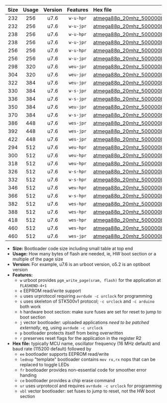 |Size|Usage|Version|Features|Hex file|
|:-:|:-:|:-:|:-:|:--|
|232|256|u7.6|`w-u-hpr`|[atmega88p_20mhz_500000bps_ur.hex](https://raw.githubusercontent.com/stefanrueger/urboot/main/bootloaders/atmega88p/fcpu_20mhz/500000_bps/atmega88p_20mhz_500000bps_ur.hex)|
|232|256|u7.6|`w-u-jpr`|[atmega88p_20mhz_500000bps_ur_vbl.hex](https://raw.githubusercontent.com/stefanrueger/urboot/main/bootloaders/atmega88p/fcpu_20mhz/500000_bps/atmega88p_20mhz_500000bps_ur_vbl.hex)|
|238|256|u7.6|`w-u-hpr`|[atmega88p_20mhz_500000bps_lednop_ur.hex](https://raw.githubusercontent.com/stefanrueger/urboot/main/bootloaders/atmega88p/fcpu_20mhz/500000_bps/atmega88p_20mhz_500000bps_lednop_ur.hex)|
|238|256|u7.6|`w-u-jpr`|[atmega88p_20mhz_500000bps_lednop_ur_vbl.hex](https://raw.githubusercontent.com/stefanrueger/urboot/main/bootloaders/atmega88p/fcpu_20mhz/500000_bps/atmega88p_20mhz_500000bps_lednop_ur_vbl.hex)|
|256|256|u7.6|`w-u-hpr`|[atmega88p_20mhz_500000bps_lednop_fr_ur.hex](https://raw.githubusercontent.com/stefanrueger/urboot/main/bootloaders/atmega88p/fcpu_20mhz/500000_bps/atmega88p_20mhz_500000bps_lednop_fr_ur.hex)|
|256|256|u7.6|`w-u-jpr`|[atmega88p_20mhz_500000bps_lednop_fr_ur_vbl.hex](https://raw.githubusercontent.com/stefanrueger/urboot/main/bootloaders/atmega88p/fcpu_20mhz/500000_bps/atmega88p_20mhz_500000bps_lednop_fr_ur_vbl.hex)|
|298|320|u7.6|`weu-jpr`|[atmega88p_20mhz_500000bps_ee_ur_vbl.hex](https://raw.githubusercontent.com/stefanrueger/urboot/main/bootloaders/atmega88p/fcpu_20mhz/500000_bps/atmega88p_20mhz_500000bps_ee_ur_vbl.hex)|
|304|320|u7.6|`weu-jpr`|[atmega88p_20mhz_500000bps_ee_lednop_ur_vbl.hex](https://raw.githubusercontent.com/stefanrueger/urboot/main/bootloaders/atmega88p/fcpu_20mhz/500000_bps/atmega88p_20mhz_500000bps_ee_lednop_ur_vbl.hex)|
|322|384|u7.6|`weu-jpr`|[atmega88p_20mhz_500000bps_ee_lednop_fr_ur_vbl.hex](https://raw.githubusercontent.com/stefanrueger/urboot/main/bootloaders/atmega88p/fcpu_20mhz/500000_bps/atmega88p_20mhz_500000bps_ee_lednop_fr_ur_vbl.hex)|
|330|384|u7.6|`w-s-jpr`|[atmega88p_20mhz_500000bps_vbl.hex](https://raw.githubusercontent.com/stefanrueger/urboot/main/bootloaders/atmega88p/fcpu_20mhz/500000_bps/atmega88p_20mhz_500000bps_vbl.hex)|
|336|384|u7.6|`w-s-jpr`|[atmega88p_20mhz_500000bps_lednop_vbl.hex](https://raw.githubusercontent.com/stefanrueger/urboot/main/bootloaders/atmega88p/fcpu_20mhz/500000_bps/atmega88p_20mhz_500000bps_lednop_vbl.hex)|
|350|384|u7.6|`weu-jpr`|[atmega88p_20mhz_500000bps_ee_lednop_fr_ce_ur_vbl.hex](https://raw.githubusercontent.com/stefanrueger/urboot/main/bootloaders/atmega88p/fcpu_20mhz/500000_bps/atmega88p_20mhz_500000bps_ee_lednop_fr_ce_ur_vbl.hex)|
|370|384|u7.6|`w-s-jpr`|[atmega88p_20mhz_500000bps_lednop_fr_vbl.hex](https://raw.githubusercontent.com/stefanrueger/urboot/main/bootloaders/atmega88p/fcpu_20mhz/500000_bps/atmega88p_20mhz_500000bps_lednop_fr_vbl.hex)|
|386|448|u7.6|`wes-jpr`|[atmega88p_20mhz_500000bps_ee_vbl.hex](https://raw.githubusercontent.com/stefanrueger/urboot/main/bootloaders/atmega88p/fcpu_20mhz/500000_bps/atmega88p_20mhz_500000bps_ee_vbl.hex)|
|392|448|u7.6|`wes-jpr`|[atmega88p_20mhz_500000bps_ee_lednop_vbl.hex](https://raw.githubusercontent.com/stefanrueger/urboot/main/bootloaders/atmega88p/fcpu_20mhz/500000_bps/atmega88p_20mhz_500000bps_ee_lednop_vbl.hex)|
|422|448|u7.6|`wes-jpr`|[atmega88p_20mhz_500000bps_ee_lednop_fr_vbl.hex](https://raw.githubusercontent.com/stefanrueger/urboot/main/bootloaders/atmega88p/fcpu_20mhz/500000_bps/atmega88p_20mhz_500000bps_ee_lednop_fr_vbl.hex)|
|294|512|u7.6|`weu-hpr`|[atmega88p_20mhz_500000bps_ee_ur.hex](https://raw.githubusercontent.com/stefanrueger/urboot/main/bootloaders/atmega88p/fcpu_20mhz/500000_bps/atmega88p_20mhz_500000bps_ee_ur.hex)|
|300|512|u7.6|`weu-hpr`|[atmega88p_20mhz_500000bps_ee_lednop_ur.hex](https://raw.githubusercontent.com/stefanrueger/urboot/main/bootloaders/atmega88p/fcpu_20mhz/500000_bps/atmega88p_20mhz_500000bps_ee_lednop_ur.hex)|
|318|512|u7.6|`weu-hpr`|[atmega88p_20mhz_500000bps_ee_lednop_fr_ur.hex](https://raw.githubusercontent.com/stefanrueger/urboot/main/bootloaders/atmega88p/fcpu_20mhz/500000_bps/atmega88p_20mhz_500000bps_ee_lednop_fr_ur.hex)|
|326|512|u7.6|`w-s-hpr`|[atmega88p_20mhz_500000bps.hex](https://raw.githubusercontent.com/stefanrueger/urboot/main/bootloaders/atmega88p/fcpu_20mhz/500000_bps/atmega88p_20mhz_500000bps.hex)|
|332|512|u7.6|`w-s-hpr`|[atmega88p_20mhz_500000bps_lednop.hex](https://raw.githubusercontent.com/stefanrueger/urboot/main/bootloaders/atmega88p/fcpu_20mhz/500000_bps/atmega88p_20mhz_500000bps_lednop.hex)|
|346|512|u7.6|`weu-hpr`|[atmega88p_20mhz_500000bps_ee_lednop_fr_ce_ur.hex](https://raw.githubusercontent.com/stefanrueger/urboot/main/bootloaders/atmega88p/fcpu_20mhz/500000_bps/atmega88p_20mhz_500000bps_ee_lednop_fr_ce_ur.hex)|
|366|512|u7.6|`w-s-hpr`|[atmega88p_20mhz_500000bps_lednop_fr.hex](https://raw.githubusercontent.com/stefanrueger/urboot/main/bootloaders/atmega88p/fcpu_20mhz/500000_bps/atmega88p_20mhz_500000bps_lednop_fr.hex)|
|382|512|u7.6|`wes-hpr`|[atmega88p_20mhz_500000bps_ee.hex](https://raw.githubusercontent.com/stefanrueger/urboot/main/bootloaders/atmega88p/fcpu_20mhz/500000_bps/atmega88p_20mhz_500000bps_ee.hex)|
|388|512|u7.6|`wes-hpr`|[atmega88p_20mhz_500000bps_ee_lednop.hex](https://raw.githubusercontent.com/stefanrueger/urboot/main/bootloaders/atmega88p/fcpu_20mhz/500000_bps/atmega88p_20mhz_500000bps_ee_lednop.hex)|
|418|512|u7.6|`wes-hpr`|[atmega88p_20mhz_500000bps_ee_lednop_fr.hex](https://raw.githubusercontent.com/stefanrueger/urboot/main/bootloaders/atmega88p/fcpu_20mhz/500000_bps/atmega88p_20mhz_500000bps_ee_lednop_fr.hex)|
|460|512|u7.6|`wes-hpr`|[atmega88p_20mhz_500000bps_ee_lednop_fr_ce.hex](https://raw.githubusercontent.com/stefanrueger/urboot/main/bootloaders/atmega88p/fcpu_20mhz/500000_bps/atmega88p_20mhz_500000bps_ee_lednop_fr_ce.hex)|
|460|512|u7.6|`wes-jpr`|[atmega88p_20mhz_500000bps_ee_lednop_fr_ce_vbl.hex](https://raw.githubusercontent.com/stefanrueger/urboot/main/bootloaders/atmega88p/fcpu_20mhz/500000_bps/atmega88p_20mhz_500000bps_ee_lednop_fr_ce_vbl.hex)|

- **Size:** Bootloader code size including small table at top end
- **Usage:** How many bytes of flash are needed, ie, HW boot section or a multiple of the page size
- **Version:** For example, u7.6 is an urboot version, o5.2 is an optiboot version
- **Features:**
  + `w` urboot provides `pgm_write_page(sram, flash)` for the application at `FLASHEND-4+1`
  + `e` EEPROM read/write support
  + `u` uses urprotocol requiring `avrdude -c urclock` for programming
  + `s` uses skeleton of STK500v1 protocol; `-c urclock` and `-c arduino` both work
  + `h` hardware boot section: make sure fuses are set for reset to jump to boot section
  + `j` vector bootloader: uploaded applications *need to be patched externally*, eg, using `avrdude -c urclock`
  + `p` bootloader protects itself from being overwritten
  + `r` preserves reset flags for the application in the register R2
- **Hex file:** typically MCU name, oscillator frequency (16 MHz default) and baud rate (115200 default) followed by
  + `ee` bootloader supports EEPROM read/write
  + `lednop` "template" bootloader contains `mov rx,rx` nops that can be replaced to toggle LEDs
  + `fr` bootloader provides non-essential code for smoother error handing
  + `ce` bootloader provides a chip erase command
  + `ur` uses urprotocol and requires `avrdude -c urclock` for programming
  + `vbl` vector bootloader: set fuses to jump to reset, not the HW boot section
